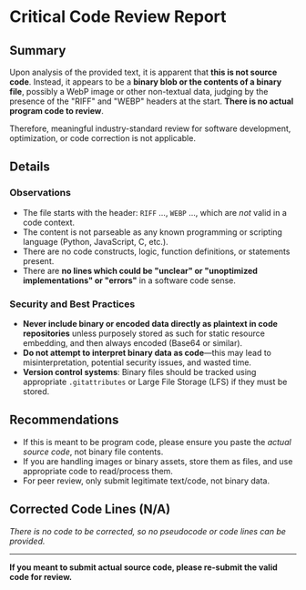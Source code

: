 # Critical Code Review Report

## Summary

Upon analysis of the provided text, it is apparent that **this is not source code**. Instead, it appears to be a **binary blob or the contents of a binary file**, possibly a WebP image or other non-textual data, judging by the presence of the "RIFF" and "WEBP" headers at the start. **There is no actual program code to review**.

Therefore, meaningful industry-standard review for software development, optimization, or code correction is not applicable.

## Details

### Observations

- The file starts with the header: `RIFF` ..., `WEBP` ..., which are *not* valid in a code context.
- The content is not parseable as any known programming or scripting language (Python, JavaScript, C, etc.).
- There are no code constructs, logic, function definitions, or statements present.
- There are **no lines which could be "unclear" or "unoptimized implementations" or "errors"** in a software code sense.

### Security and Best Practices

- **Never include binary or encoded data directly as plaintext in code repositories** unless purposely stored as such for static resource embedding, and then always encoded (Base64 or similar).
- **Do not attempt to interpret binary data as code**—this may lead to misinterpretation, potential security issues, and wasted time.
- **Version control systems**: Binary files should be tracked using appropriate `.gitattributes` or Large File Storage (LFS) if they must be stored.

## Recommendations

- If this is meant to be program code, please ensure you paste the *actual source code*, not binary file contents.
- If you are handling images or binary assets, store them as files, and use appropriate code to read/process them.
- For peer review, only submit legitimate text/code, not binary data.

## Corrected Code Lines (N/A)

*There is no code to be corrected, so no pseudocode or code lines can be provided.*

---

**If you meant to submit actual source code, please re-submit the valid code for review.**